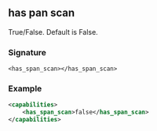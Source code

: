 ## has pan scan

True/False. Default is False.


### Signature

`<has_span_scan></has_span_scan>`


### Example

```xml
<capabilities>
    <has_span_scan>false</has_span_scan>
</capabilities>
```
